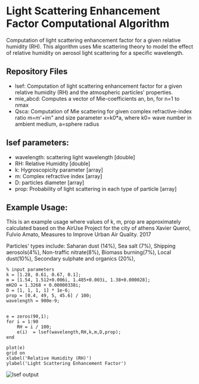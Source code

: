 # Light Scattering Enhancement Factor Computational Algorithm
Computation of light scattering enhancement factor for a given relative humidity (RH). This algorithm uses Mie scattering theory to model the effect of relative humidity on aerosol light scattering for a specific wavelength. 

## Repository Files
- lsef: Computation of light scattering enhancement factor for a given relative humidity (RH) and the atmospheric particles' properties.
- mie_abcd: Computes a vector of Mie-coefficients an, bn, for n=1 to nmax
- Qsca: Computation of Mie scattering for given complex refractive-index ratio m=m'+im" and size parameter x=k0*a, where k0= wave number in ambient medium, a=sphere radius

## lsef parameters:
- wavelength: scattering light wavelength [double]
- RH: Relative Humidity [double]
- k: Hygroscopicity parameter [array]
- m: Complex refractive index [array]
- D: particles diameter [array]
- prop: Probability of light scattering in each type of particle [array]

## Example Usage:
This is an example usage where values of k, m, prop are approximately calculated based on the AirUse Project for the city of athens Xavier Querol, Fulvio Amato, Measures to Improve Urban Air Quality. 2017

Particles' types include: Saharan dust (14%), Sea salt (7%),
Shipping aerosols(4%), Non-traffic nitrate(8%), Biomass burning(7%),
Local dust(10%), Secondary sulphate and organics (20%),

```
% input parameters
k = [1.28, 0.61, 0.67, 0.1];
m = [1.54, 1.512+0.006i, 1.485+0.003i, 1.38+0.000028];
mH2O = 1.3268 + 0.00000338i;
D = [1, 1, 1, 1] * 1e-6;
prop = [0.4, 49, 5, 45.6] / 100;
wavelength = 900e-9;


e = zeros(90,1);
for i = 1:90
	RH = i / 100;
	e(i)  = lsef(wavelength,RH,k,m,D,prop);
end

plot(e)
grid on
xlabel('Relative Humidity (RH)')
ylabel('Light Scattering Enhancement Factor')
```
![lsef output](https://anjelo.ml/github-images/light-scattering-enhancement-factor/lsef.png)